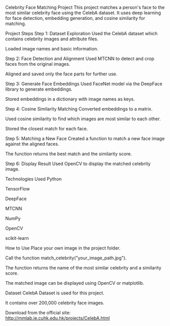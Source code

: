 Celebrity Face Matching Project
This project matches a person's face to the most similar celebrity face using the CelebA dataset. It uses deep learning for face detection, embedding generation, and cosine similarity for matching.

Project Steps
Step 1: Dataset Exploration
Used the CelebA dataset which contains celebrity images and attribute files.

Loaded image names and basic information.

Step 2: Face Detection and Alignment
Used MTCNN to detect and crop faces from the original images.

Aligned and saved only the face parts for further use.

Step 3: Generate Face Embeddings
Used FaceNet model via the DeepFace library to generate embeddings.

Stored embeddings in a dictionary with image names as keys.

Step 4: Cosine Similarity Matching
Converted embeddings to a matrix.

Used cosine similarity to find which images are most similar to each other.

Stored the closest match for each face.

Step 5: Matching a New Face
Created a function to match a new face image against the aligned faces.

The function returns the best match and the similarity score.

Step 6: Display Result
Used OpenCV to display the matched celebrity image.

Technologies Used
Python

TensorFlow

DeepFace

MTCNN

NumPy

OpenCV

scikit-learn

How to Use
Place your own image in the project folder.

Call the function match_celebrity("your_image_path.jpg").

The function returns the name of the most similar celebrity and a similarity score.

The matched image can be displayed using OpenCV or matplotlib.

Dataset
CelebA Dataset is used for this project.

It contains over 200,000 celebrity face images.

Download from the official site: http://mmlab.ie.cuhk.edu.hk/projects/CelebA.html
